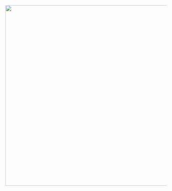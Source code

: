 <img width="850" height="564" class=" lazyloaded" alt="" data-src="https://novoestudiobsb.com.br/wp-content/uploads/2017/02/adesivo-projecao-gif-web_2.gif" data-srcset="" data-sizes="(max-width: 850px) 100vw, 850px" sizes="(max-width: 850px) 100vw, 850px" src="https://novoestudiobsb.com.br/wp-content/uploads/2017/02/adesivo-projecao-gif-web_2.gif">
